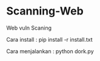 # Scanning-Web
Web vuln Scaning

Cara install :
pip install -r install.txt

Cara menjalankan :
python dork.py
